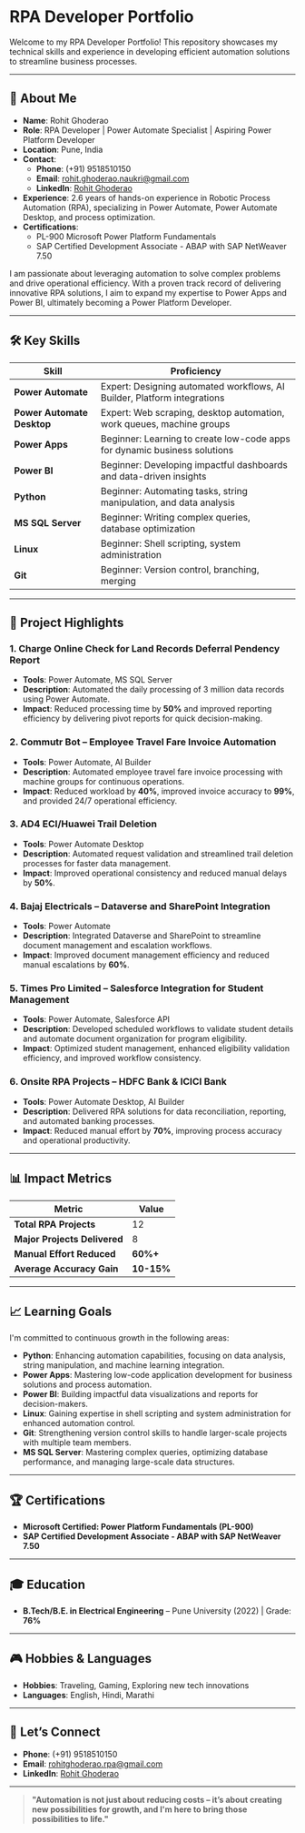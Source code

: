 
# RPA Developer Portfolio

Welcome to my RPA Developer Portfolio! This repository showcases my technical skills and experience in developing efficient automation solutions to streamline business processes.

---

## 🚀 About Me

- **Name**: Rohit Ghoderao  
- **Role**: RPA Developer | Power Automate Specialist | Aspiring Power Platform Developer  
- **Location**: Pune, India  
- **Contact**:  
  - **Phone**: (+91) 9518510150  
  - **Email**: rohit.ghoderao.naukri@gmail.com  
  - **LinkedIn**: [Rohit Ghoderao](https://linkedin.com/in/rohit-ghoderao)  
- **Experience**: 2.6 years of hands-on experience in Robotic Process Automation (RPA), specializing in Power Automate, Power Automate Desktop, and process optimization.  
- **Certifications**:  
  - PL-900 Microsoft Power Platform Fundamentals  
  - SAP Certified Development Associate - ABAP with SAP NetWeaver 7.50  

I am passionate about leveraging automation to solve complex problems and drive operational efficiency. With a proven track record of delivering innovative RPA solutions, I aim to expand my expertise to Power Apps and Power BI, ultimately becoming a Power Platform Developer.

---

## 🛠️ Key Skills

| Skill                     | Proficiency                                                                 |
|---------------------------|-----------------------------------------------------------------------------|
| **Power Automate**         | Expert: Designing automated workflows, AI Builder, Platform integrations  |
| **Power Automate Desktop** | Expert: Web scraping, desktop automation, work queues, machine groups       |
| **Power Apps**             | Beginner: Learning to create low-code apps for dynamic business solutions  |
| **Power BI**               | Beginner: Developing impactful dashboards and data-driven insights          |
| **Python**                 | Beginner: Automating tasks, string manipulation, and data analysis      |
| **MS SQL Server**          | Beginner: Writing complex queries, database optimization                |
| **Linux**                  | Beginner: Shell scripting, system administration                           |
| **Git**                    | Beginner: Version control, branching, merging                           |

---

## 📂 Project Highlights

### **1. Charge Online Check for Land Records Deferral Pendency Report**  
- **Tools**: Power Automate, MS SQL Server  
- **Description**: Automated the daily processing of 3 million data records using Power Automate.  
- **Impact**: Reduced processing time by **50%** and improved reporting efficiency by delivering pivot reports for quick decision-making.

### **2. Commutr Bot – Employee Travel Fare Invoice Automation**  
- **Tools**: Power Automate, AI Builder  
- **Description**: Automated employee travel fare invoice processing with machine groups for continuous operations.  
- **Impact**: Reduced workload by **40%**, improved invoice accuracy to **99%**, and provided 24/7 operational efficiency.

### **3. AD4 ECI/Huawei Trail Deletion**  
- **Tools**: Power Automate Desktop  
- **Description**: Automated request validation and streamlined trail deletion processes for faster data management.  
- **Impact**: Improved operational consistency and reduced manual delays by **50%**.

### **4. Bajaj Electricals – Dataverse and SharePoint Integration**  
- **Tools**: Power Automate  
- **Description**: Integrated Dataverse and SharePoint to streamline document management and escalation workflows.  
- **Impact**: Improved document management efficiency and reduced manual escalations by **60%**.

### **5. Times Pro Limited – Salesforce Integration for Student Management**  
- **Tools**: Power Automate, Salesforce API  
- **Description**: Developed scheduled workflows to validate student details and automate document organization for program eligibility.  
- **Impact**: Optimized student management, enhanced eligibility validation efficiency, and improved workflow consistency.

### **6. Onsite RPA Projects – HDFC Bank & ICICI Bank**  
- **Tools**: Power Automate Desktop, AI Builder  
- **Description**: Delivered RPA solutions for data reconciliation, reporting, and automated banking processes.  
- **Impact**: Reduced manual effort by **70%**, improving process accuracy and operational productivity.

---

## 📊 Impact Metrics

| Metric                    | Value   |
|---------------------------|---------|
| **Total RPA Projects**     | 12      |
| **Major Projects Delivered**| 8       |
| **Manual Effort Reduced**  | **60%+**|
| **Average Accuracy Gain**  | **10-15%** |

---

## 📈 Learning Goals

I'm committed to continuous growth in the following areas:
- **Python**: Enhancing automation capabilities, focusing on data analysis, string manipulation, and machine learning integration.
- **Power Apps**: Mastering low-code application development for business solutions and process automation.
- **Power BI**: Building impactful data visualizations and reports for decision-makers.
- **Linux**: Gaining expertise in shell scripting and system administration for enhanced automation control.
- **Git**: Strengthening version control skills to handle larger-scale projects with multiple team members.
- **MS SQL Server**: Mastering complex queries, optimizing database performance, and managing large-scale data structures.

---

## 🏆 Certifications

- **Microsoft Certified: Power Platform Fundamentals (PL-900)**  
- **SAP Certified Development Associate - ABAP with SAP NetWeaver 7.50**

---

## 🎓 Education

- **B.Tech/B.E. in Electrical Engineering** – Pune University (2022) | Grade: **76%**

---

## 🎮 Hobbies & Languages

- **Hobbies**: Traveling, Gaming, Exploring new tech innovations  
- **Languages**: English, Hindi, Marathi

---

## 🤝 Let’s Connect

- **Phone**: (+91) 9518510150  
- **Email**: rohitghoderao.rpa@gmail.com  
- **LinkedIn**: [Rohit Ghoderao](https://linkedin.com/in/rohit-ghoderao)  

---

> **"Automation is not just about reducing costs – it’s about creating new possibilities for growth, and I'm here to bring those possibilities to life."**
